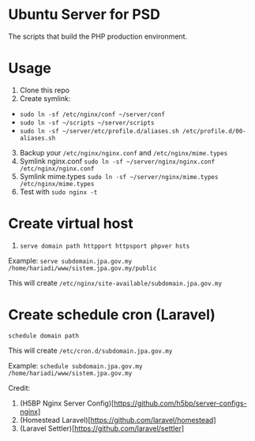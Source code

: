 # Ubuntu Server for PSD

The scripts that build the PHP production environment.

# Usage

1. Clone this repo
2. Create symlink:
 - `sudo ln -sf /etc/nginx/conf ~/server/conf`
 - `sudo ln -sf ~/scripts ~/server/scripts`
 - `sudo ln -sf ~/server/etc/profile.d/aliases.sh /etc/profile.d/00-aliases.sh`
3. Backup your `/etc/nginx/nginx.conf` and `/etc/nginx/mime.types`
4. Symlink nginx.conf `sudo ln -sf ~/server/nginx/nginx.conf /etc/nginx/nginx.conf`
5. Symlink mime.types `sudo ln -sf ~/server/nginx/mime.types /etc/nginx/mime.types`
6. Test with `sudo nginx -t`

# Create virtual host

1. `serve domain path httpport httpsport phpver hsts`

Example: `serve subdomain.jpa.gov.my /home/hariadi/www/sistem.jpa.gov.my/public`

This will create `/etc/nginx/site-available/subdomain.jpa.gov.my`

# Create schedule cron (Laravel)

`schedule domain path`

This will create `/etc/cron.d/subdomain.jpa.gov.my`

Example: `schedule subdomain.jpa.gov.my /home/hariadi/www/sistem.jpa.gov.my`

Credit:
1. (H5BP Nginx Server Config)[https://github.com/h5bp/server-configs-nginx]
2. (Homestead Laravel)[https://github.com/laravel/homestead]
3. (Laravel Settler)[https://github.com/laravel/settler]
